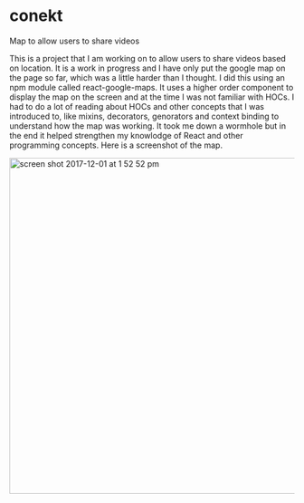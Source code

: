 # conekt
Map to allow users to share videos

This is a project that I am working on to allow users to share videos based on location. It is a work in progress and I have only put the google map on the page so far, which was a little harder than I thought. I did this using an npm module called react-google-maps. It uses a higher order component to display the map on the screen and at the time I was not familiar with HOCs. I had to do a lot of reading about HOCs and other concepts that I was introduced to, like mixins, decorators, genorators and context binding to understand how the map was working. It took me down a wormhole but in the end it helped strengthen my knowlodge of React and other programming concepts. Here is a screenshot of the map. 

<img width="593" alt="screen shot 2017-12-01 at 1 52 52 pm" src="https://user-images.githubusercontent.com/14829509/33498613-06e0cdfe-d6a0-11e7-8aaf-72103fc55984.png">

